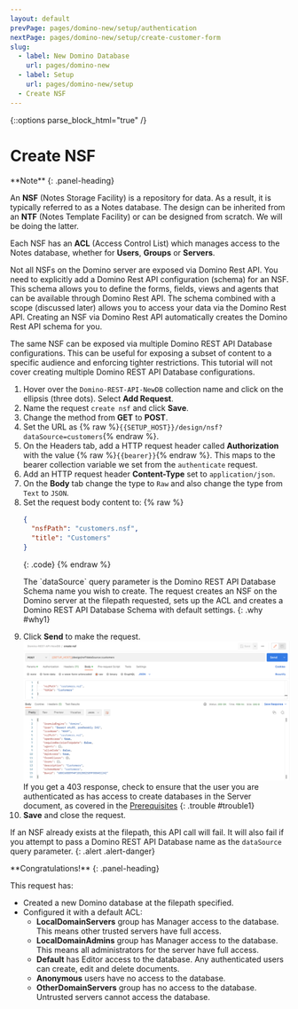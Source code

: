 ```yaml
---
layout: default
prevPage: pages/domino-new/setup/authentication
nextPage: pages/domino-new/setup/create-customer-form
slug:
  - label: New Domino Database
    url: pages/domino-new
  - label: Setup
    url: pages/domino-new/setup
  - Create NSF
---
```


{::options parse_block_html="true" /}

# Create NSF

<div class="panel panel-info">
**Note**
{: .panel-heading}
<div class="panel-body">

An **NSF** (Notes Storage Facility) is a repository for data. As a result, it is typically referred to as a Notes database. The design can be inherited from an **NTF** (Notes Template Facility) or can be designed from scratch. We will be doing the latter.

Each NSF has an **ACL** (Access Control List) which manages access to the Notes database, whether for **Users**, **Groups** or **Servers**.

Not all NSFs on the Domino server are exposed via Domino Rest API. You need to explicitly add a Domino Rest API configuration (schema) for an NSF. This schema allows you to define the forms, fields, views and agents that can be available through Domino Rest API. The schema combined with a scope (discussed later) allows you to access your data via the Domino Rest API. Creating an NSF via Domino Rest API automatically creates the Domino Rest API schema for you.

The same NSF can be exposed via multiple Domino REST API Database configurations. This can be useful for exposing a subset of content to a specific audience and enforcing tighter restrictions. This tutorial will not cover creating multiple Domino REST API Database configurations.

</div>
</div>

1. Hover over the `Domino-REST-API-NewDB` collection name and click on the ellipsis (three dots). Select **Add Request**.
2. Name the request `create nsf` and click **Save**.
3. Change the method from **GET** to **POST**.
4. Set the URL as {% raw %}`{{SETUP_HOST}}/design/nsf?dataSource=customers`{% endraw %}.
5. On the Headers tab, add a HTTP request header called **Authorization** with the value {% raw %}`{{bearer}}`{% endraw %}. This maps to the bearer collection variable we set from the `authenticate` request.
6. Add an HTTP request header **Content-Type** set to `application/json`.
7. On the **Body** tab change the type to `Raw` and also change the type from `Text` to `JSON`.
8. Set the request body content to:
    {% raw %}
    ~~~json
    {
      "nsfPath": "customers.nsf",
      "title": "Customers"
    }
    ~~~
    {: .code}
    {% endraw %}
    <p/>
    The `dataSource` query parameter is the Domino REST API Database Schema name you wish to create. The request creates an NSF on the Domino server at the filepath requested, sets up the ACL and creates a Domino REST API Database Schema with default settings.
    {: .why #why1}
9. Click **Send** to make the request.
    ![Create NSF](../images/setup/create-nsf.png)
    If you get a 403 response, check to ensure that the user you are authenticated as has access to create databases in the Server document, as covered in the [Prerequisites](../index.html#pre-requisites)
    {: .trouble #trouble1}
10. **Save** and close the request.

If an NSF already exists at the filepath, this API call will fail. It will also fail if you attempt to pass a Domino REST API Database name as the `dataSource` query parameter.
{: .alert .alert-danger}

<div class="panel panel-success">
**Congratulations!**
{: .panel-heading}
<div class="panel-body">

This request has:

- Created a new Domino database at the filepath specified.
- Configured it with a default ACL:
  - **LocalDomainServers** group has Manager access to the database. This means other trusted servers have full access.
  - **LocalDomainAdmins** group has Manager access to the database. This means all administrators for the server have full access.
  - **Default** has Editor access to the database. Any authenticated users can create, edit and delete documents.
  - **Anonymous** users have no access to the database.
  - **OtherDomainServers** group has no access to the database. Untrusted servers cannot access the database.

</div>
</div>
